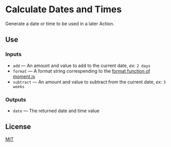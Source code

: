 # Calculate Dates and Times

Generate a date or time to be used in a later Action.

## Use

### Inputs

- `add` &mdash; An amount and value to add to the current date, _ex:_ `2 days`
- `format` &mdash; A format string correspending to the [format function of moment.js][format]
- `subtract` &mdash; An amount and value to subtract from the current date, _ex:_ `3 weeks`

[format]: https://momentjs.com/docs/#/displaying/

### Outputs

- `date` &mdash; The returned date and time value

## License

[MIT](LICENSE.md)
